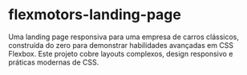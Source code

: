 # flexmotors-landing-page
Uma landing page responsiva para uma empresa de carros clássicos, construída do zero para demonstrar habilidades avançadas em CSS Flexbox. Este projeto cobre layouts complexos, design responsivo e práticas modernas de CSS.
